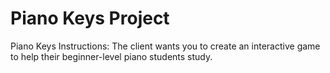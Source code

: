 # Piano Keys Project 
Piano Keys
Instructions:
The client wants you to create an interactive game to help their beginner-level piano students study.
